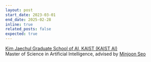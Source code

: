 ```yaml
---
layout: post
start_date: 2023-03-01
end_date: 2025-02-28
inline: true
related_posts: false
expected: true
---
```


[Kim Jaechul Graduate School of AI, KAIST (KAIST AI)](https://gsai.kaist.ac.kr/)  
Master of Science in Artificial Intelligence, advised by [Minjoon Seo](https://seominjoon.github.io/)
